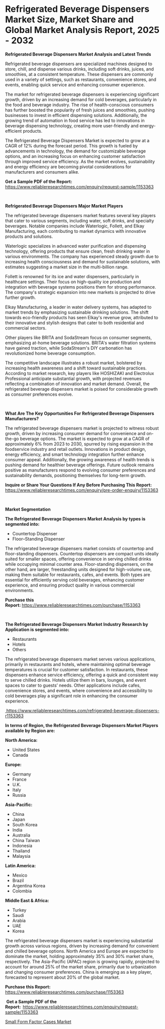<p><h1>Refrigerated Beverage Dispensers Market Size, Market Share and Global Market Analysis Report, 2025 - 2032</h1></p><p><strong>Refrigerated Beverage Dispensers Market Analysis and Latest Trends</strong></p>
<p><p>Refrigerated beverage dispensers are specialized machines designed to store, chill, and dispense various drinks, including soft drinks, juices, and smoothies, at a consistent temperature. These dispensers are commonly used in a variety of settings, such as restaurants, convenience stores, and events, enabling quick service and enhancing consumer experience. </p><p>The market for refrigerated beverage dispensers is experiencing significant growth, driven by an increasing demand for cold beverages, particularly in the food and beverage industry. The rise of health-conscious consumers has further boosted the popularity of fresh juices and smoothies, pushing businesses to invest in efficient dispensing solutions. Additionally, the growing trend of automation in food service has led to innovations in beverage dispensing technology, creating more user-friendly and energy-efficient products.</p><p>The Refrigerated Beverage Dispensers Market is expected to grow at a CAGR of 12% during the forecast period. This growth is fueled by advancements in technology, the demand for customizable beverage options, and an increasing focus on enhancing customer satisfaction through improved service efficiency. As the market evolves, sustainability and energy efficiency are becoming pivotal considerations for manufacturers and consumers alike.</p></p>
<p><strong>Get a Sample PDF of the Report:&nbsp;</strong> <a href="https://www.reliableresearchtimes.com/enquiry/request-sample/1153363?utm_campaign=2179&utm_medium=2&utm_source=Github&utm_content=ia&utm_term=07022025&utm_id=refrigerated-beverage-dispensers">https://www.reliableresearchtimes.com/enquiry/request-sample/1153363</a></p>
<p>&nbsp;</p>
<p><strong>Refrigerated Beverage Dispensers Major Market Players</strong></p>
<p><p>The refrigerated beverage dispensers market features several key players that cater to various segments, including water, soft drinks, and specialty beverages. Notable companies include Waterlogic, Follett, and Elkay Manufacturing, each contributing to market dynamics with innovative products and solutions.</p><p>Waterlogic specializes in advanced water purification and dispensing technology, offering products that ensure clean, fresh drinking water in various environments. The company has experienced steady growth due to increasing health consciousness and demand for sustainable solutions, with estimates suggesting a market size in the multi-billion range.</p><p>Follett is renowned for its ice and water dispensers, particularly in healthcare settings. Their focus on high-quality ice production and integration with beverage systems positions them for strong performance. The company's strategic expansion into new markets is projected to drive further growth.</p><p>Elkay Manufacturing, a leader in water delivery systems, has adapted to market trends by emphasizing sustainable drinking solutions. The shift towards eco-friendly products has seen Elkay's revenue grow, attributed to their innovative and stylish designs that cater to both residential and commercial sectors.</p><p>Other players like BRITA and SodaStream focus on consumer segments, emphasizing at-home beverage solutions. BRITA's water filtration systems have gained traction, while SodaStream's DIY carbonation has revolutionized home beverage consumption. </p><p>The competitive landscape illustrates a robust market, bolstered by increasing health awareness and a shift toward sustainable practices. According to market research, key players like HOSHIZAKI and Electrolux Professional anticipate substantial growth, with projected revenues reflecting a combination of innovation and market demand. Overall, the refrigerated beverage dispensers market is poised for considerable growth as consumer preferences evolve.</p></p>
<p>&nbsp;</p>
<p><strong>What Are The Key Opportunities For Refrigerated Beverage Dispensers Manufacturers?</strong></p>
<p><p>The refrigerated beverage dispensers market is projected to witness robust growth, driven by increasing consumer demand for convenience and on-the-go beverage options. The market is expected to grow at a CAGR of approximately 6% from 2023 to 2030, spurred by rising expansion in the foodservice industry and retail outlets. Innovations in product design, energy efficiency, and smart technology integration further enhance consumer appeal. Additionally, the growing awareness of health trends is pushing demand for healthier beverage offerings. Future outlook remains positive as manufacturers respond to evolving consumer preferences and sustainability demands, positioning themselves for long-term growth.</p></p>
<p><strong>Inquire or Share Your Questions If Any Before Purchasing This Report:</strong> <a href="https://www.reliableresearchtimes.com/enquiry/pre-order-enquiry/1153363?utm_campaign=2179&utm_medium=2&utm_source=Github&utm_content=ia&utm_term=07022025&utm_id=refrigerated-beverage-dispensers">https://www.reliableresearchtimes.com/enquiry/pre-order-enquiry/1153363</a></p>
<p>&nbsp;</p>
<p><strong>Market Segmentation</strong></p>
<p><strong>The Refrigerated Beverage Dispensers Market Analysis by types is segmented into:</strong></p>
<p><ul><li>Countertop Dispenser</li><li>Floor–Standing Dispenser</li></ul></p>
<p><p>The refrigerated beverage dispensers market consists of countertop and floor-standing dispensers. Countertop dispensers are compact units ideally suited for smaller spaces, offering convenience in serving chilled drinks while occupying minimal counter area. Floor-standing dispensers, on the other hand, are larger, freestanding units designed for high-volume use, making them suitable for restaurants, cafes, and events. Both types are essential for efficiently serving cold beverages, enhancing customer experience, and ensuring product quality in various commercial environments.</p></p>
<p><strong>Purchase this Report:&nbsp;</strong><a href="https://www.reliableresearchtimes.com/purchase/1153363?utm_campaign=2179&utm_medium=2&utm_source=Github&utm_content=ia&utm_term=07022025&utm_id=refrigerated-beverage-dispensers">https://www.reliableresearchtimes.com/purchase/1153363</a></p>
<p>&nbsp;</p>
<p><strong>The Refrigerated Beverage Dispensers Market Industry Research by Application is segmented into:</strong></p>
<p><ul><li>Restaurants</li><li>Hotels</li><li>Others</li></ul></p>
<p><p>The refrigerated beverage dispensers market serves various applications, primarily in restaurants and hotels, where maintaining optimal beverage temperatures is crucial for customer satisfaction. In restaurants, these dispensers enhance service efficiency, offering a quick and consistent way to serve chilled drinks. Hotels utilize them in bars, lounges, and event spaces to cater to guests’ needs. Other applications include cafes, convenience stores, and events, where convenience and accessibility to cold beverages play a significant role in enhancing the consumer experience.</p></p>
<p><a href="https://www.reliableresearchtimes.com/refrigerated-beverage-dispensers-r1153363?utm_campaign=2179&utm_medium=2&utm_source=Github&utm_content=ia&utm_term=07022025&utm_id=refrigerated-beverage-dispensers">&nbsp;https://www.reliableresearchtimes.com/refrigerated-beverage-dispensers-r1153363</a></p>
<p><strong>In terms of Region, the Refrigerated Beverage Dispensers Market Players available by Region are:</strong></p>
<p>
    <p> <strong> North America: </strong>
        <ul>
            <li>United States</li>
            <li>Canada</li>
        </ul>
        </p> 
    <p> <strong> Europe: </strong>
        <ul>
            <li>Germany</li>
            <li>France</li>
            <li>U.K.</li>
            <li>Italy</li>
            <li>Russia</li>
        </ul>
        </p> 
    <p> <strong> Asia-Pacific: </strong>
        <ul>
            <li>China</li>
            <li>Japan</li>
            <li>South Korea</li>
            <li>India</li>
            <li>Australia</li>
            <li>China Taiwan</li>
            <li>Indonesia</li>
            <li>Thailand</li>
            <li>Malaysia</li>
        </ul>
        </p> 
    <p> <strong> Latin America: </strong>
        <ul>
            <li>Mexico</li>
            <li>Brazil</li>
            <li>Argentina Korea</li>
            <li>Colombia</li>
        </ul>
        </p> 
    <p> <strong> Middle East & Africa: </strong>
        <ul>
            <li>Turkey</li>
            <li>Saudi</li>
            <li>Arabia</li>
            <li>UAE</li>
            <li>Korea</li>
        </ul>
    </p>
    </p>
<p><p>The refrigerated beverage dispensers market is experiencing substantial growth across various regions, driven by increasing demand for convenient and chilled beverage options. North America and Europe are expected to dominate the market, holding approximately 35% and 30% market share, respectively. The Asia-Pacific (APAC) region is growing rapidly, projected to account for around 25% of the market share, primarily due to urbanization and changing consumer preferences. China is emerging as a key player, forecasted to represent about 20% of the global market.</p></p>
<p><strong>Purchase this Report: </strong><a href="https://www.reliableresearchtimes.com/purchase/1153363?utm_campaign=2179&utm_medium=2&utm_source=Github&utm_content=ia&utm_term=07022025&utm_id=refrigerated-beverage-dispensers">https://www.reliableresearchtimes.com/purchase/1153363</a></p>
<p>&nbsp;<strong>Get a Sample PDF of the Report:&nbsp;&nbsp;</strong><a href="https://www.reliableresearchtimes.com/enquiry/request-sample/1153363?utm_campaign=2179&utm_medium=2&utm_source=Github&utm_content=ia&utm_term=07022025&utm_id=refrigerated-beverage-dispensers">https://www.reliableresearchtimes.com/enquiry/request-sample/1153363</a></p>
<p><strong></strong></p>
<p><p><a href="https://github.com/gerdabatiskzv9/Market-Research-Report-List-1/blob/main/small-form-factor-cases-market.md?utm_campaign=2179&utm_medium=2&utm_source=Github&utm_content=ia&utm_term=07022025&utm_id=refrigerated-beverage-dispensers">Small Form Factor Cases Market</a></p></p>